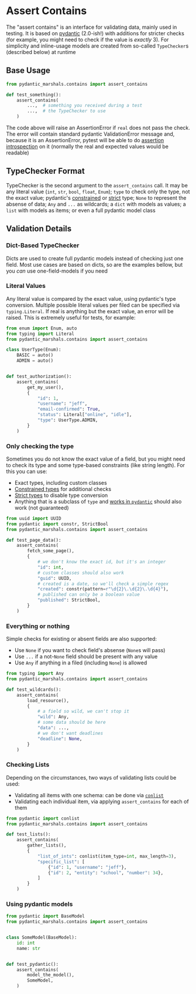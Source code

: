 # Assert Contains
The "assert contains" is an interface for validating data, mainly used in testing. It is based on [pydantic](https://docs.pydantic.dev/2.0/) (2.0-ish!) with additions for stricter checks (for example, you might need to check if the value is *exactly* 3). For simplicity and inline-usage models are created from so-called `TypeChecker`s (described below) at runtime

## Base Usage
```py
from pydantic_marshals.contains import assert_contains

def test_something():
    assert_contains(
        ...,  # something you received during a test
        ...,  # the TypeChecker to use
    )
```

The code above will raise an AssertionError if `real` does not pass the check. The error will contain standard pydantic ValidationError message and, because it is an AssertionError, pytest will be able to do [assertion introspection](https://docs.pytest.org/en/7.1.x/how-to/assert.html#assert-details) on it (normally the real and expected values would be readable)

## TypeChecker Format
TypeChecker is the second argument to the `assert_contains` call. It may be any literal value (`int`, `str`, `bool`, `float`, `Enum`); `type` to check only the type, not the exact value; pydantic's [constrained](https://docs.pydantic.dev/2.0/api/types/#pydantic.types.conint) or [strict](https://docs.pydantic.dev/2.0/usage/types/strict_types/) type; `None` to represent the absense of data; `Any` and `...` as wildcards; a `dict` with models as values; a `list` with models as items; or even a full pydantic model class

## Validation Details
### Dict-Based TypeChecker
Dicts are used to create full pydantic models instead of checking just one field. Most use cases are based on dicts, so are the examples bellow, but you *can* use one-field-models if you need

### Literal Values
Any literal value is compared by the exact value, using pydantic's type conversion. Multiple possible literal values per filed can be specified via `typing.Literal`. If real is anything but the exact value, an error will be raised. This is extremely useful for tests, for example:
```py
from enum import Enum, auto
from typing import Literal
from pydantic_marshals.contains import assert_contains

class UserType(Enum):
    BASIC = auto()
    ADMIN = auto()


def test_authorization():
    assert_contains(
        get_my_user(),
        {
            "id": 1,
            "username": "jeff",
            "email-confirmed": True,
            "status": Literal["online", "idle"],
            "type": UserType.ADMIN,
        }
    )
```

### Only checking the type
Sometimes you do not know the exact value of a field, but you might need to check its type and some type-based constraints (like string length). For this you can use:

- Exact types, including custom classes
- [Constrained types](https://docs.pydantic.dev/usage/types/#constrained-types) for additional checks
- [Strict types](https://docs.pydantic.dev/usage/types/#strict-types) to disable type conversion
- Anything that is a subclass of `type` and [works in `pydantic`](https://docs.pydantic.dev/usage/types/) should also work (not guaranteed)

```py
from uuid import UUID
from pydantic import constr, StrictBool
from pydantic_marshals.contains import assert_contains

def test_page_data():
    assert_contains(
        fetch_some_page(),
        {
            # we don't know the exact id, but it's an integer
            "id": int,
            # custom classes should also work
            "guid": UUID,
            # created is a date, so we'll check a simple regex
            "created": constr(pattern=r"\d{2}\.\d{2}\.\d{4}"),
            # published can only be a boolean value
            "published": StrictBool,
        }
    )
```

### Everything or nothing
Simple checks for existing or absent fields are also supported:
- Use `None` if you want to check field's absense (`None`s will pass)
- Use `...` if a not-`None` field should be present with any value
- Use `Any` if anything in a filed (including `None`) is allowed

```py
from typing import Any
from pydantic_marshals.contains import assert_contains

def test_wildcards():
    assert_contains(
        load_resource(),
        {
            # a field so wild, we can't stop it
            "wild": Any,
            # some data should be here
            "data": ...,
            # we don't want deadlines
            "deadline": None,
        }
    )
```

### Checking Lists
Depending on the circumstances, two ways of validating lists could be used:
- Validating all items with one schema: can be done via [`conlist`](https://docs.pydantic.dev/usage/types/#arguments-to-conlist)
- Validating each individual item, via applying `assert_contains` for each of them

```py
from pydantic import conlist
from pydantic_marshals.contains import assert_contains

def test_lists():
    assert_contains(
        gather_lists(),
        {
            "list_of_ints": conlist(item_type=int, max_length=3),
            "specific_list": [
                {"id": 1, "username": "jeff"},
                {"id": 2, "entity": "school", "number": 34},
            ]
        }
    )
```

### Using pydantic models
```py
from pydantic import BaseModel
from pydantic_marshals.contains import assert_contains


class SomeModel(BaseModel):
    id: int
    name: str


def test_pydantic():
    assert_contains(
        model_the_model(),
        SomeModel,
    )
```
